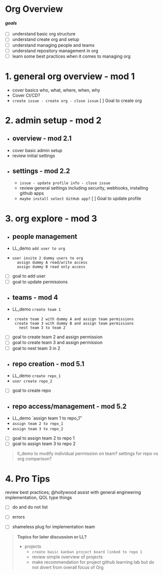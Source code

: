 # __Org Overview__
#### _**goals**_
- [ ] understand basic org structure
- [ ] understand create org and setup
- [ ] understand managing people and teams
- [ ] understand repository management in org
- [ ] learn some best practices when it comes to managing org

# 1. general org overview - mod 1
- cover basics who, what, where, when, why
- Cover CI/CD?
- `create issue - create org - close issue`
[ ] Goal to create org

# 2. admin setup - mod 2
- ## overview - mod 2.1
- cover basic admin setup
- review initial settings
- ## settings - mod 2.2
  - `issue - update profile info - close issue`
  - review general settings including security, webhooks, installing github apps
  - `maybe install select GitHub app?`
[ ] Goal to update profile

# 3. org explore - mod 3
- ## people management
- LL_demo `add user to org`
- 
    ```
    user invite 2 dummy users to org
      assign dummy A read/write access
      assign dummy B read only access
    ```
- [ ] goal to add user
- [ ] goal to update permissions

- ## teams - mod 4
- LL_demo `create team 1`
- 
     ```
      create team 2 with dummy A and assign team permissions
      create team 3 with dummy B and assign team permissions
        nest team 3 to team 2 
     ```
- [ ] goal to create team 2 and assign permission
- [ ] goal to create team 3 and assign permission
- [ ] goal to nest team 3 in 2

- ## repo creation - mod 5.1
- LL_demo 
`create repo_1`
- `user create repo_2`
- [ ] goal to create repo

- ## repo access/management - mod 5.2
- LL_demo `assign team 1 to repo_1"
- `assign team 2 to repo_1`
- `assign team 3 to repo_2`
- [ ] goal to assign team 2 to repo 1
- [ ] goal to assign team 3 to repo 2

> ll_demo to modify individual permission on team?
> settings for repo vs org comparison?

# 4. Pro Tips
review best practices; @hollywood assist with general engineering implementation, QOL type things 
  - [ ] do and do not list
  - [ ] errors
  - [ ] shameless plug for implementation team





> __Topics for later discussion or LL?__
> - projects
>   - `create basic kanban project board linked to repo 1`
>   - review simple overview of projects
>   - make recommendation for project github learning lab but do not divert from overall focus of Org
  



